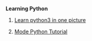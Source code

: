 **Learning Python**

1. [Learn python3 in one picture](https://github.com/coodict/python3-in-one-pic)

2. [Mode Python Tutorial](https://community.modeanalytics.com/python/)